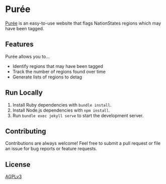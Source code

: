 # Purée

[Purée](https://esfalsa.github.io/puree) is an easy-to-use website that flags NationStates regions which may have been tagged.

## Features

Purée allows you to…

- Identify regions that may have been tagged
- Track the number of regions found over time
- Generate lists of regions to detag

## Run Locally

1. Install Ruby dependencies with `bundle install`.
2. Install Node.js dependencies with `npm install`.
3. Run `bundle exec jekyll serve` to start the development server.

## Contributing

Contributions are always welcome! Feel free to submit a pull request or file an issue for bug reports or feature requests.

## License

[AGPLv3](/LICENSE)
